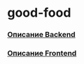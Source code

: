 # good-food

### [Описание Backend](https://github.com/healthy-food-and-dietary-products/backend/tree/952a7e5#readme)

### [Описание Frontend](https://github.com/healthy-food-and-dietary-products/frontend/tree/532a258d6a#readme)